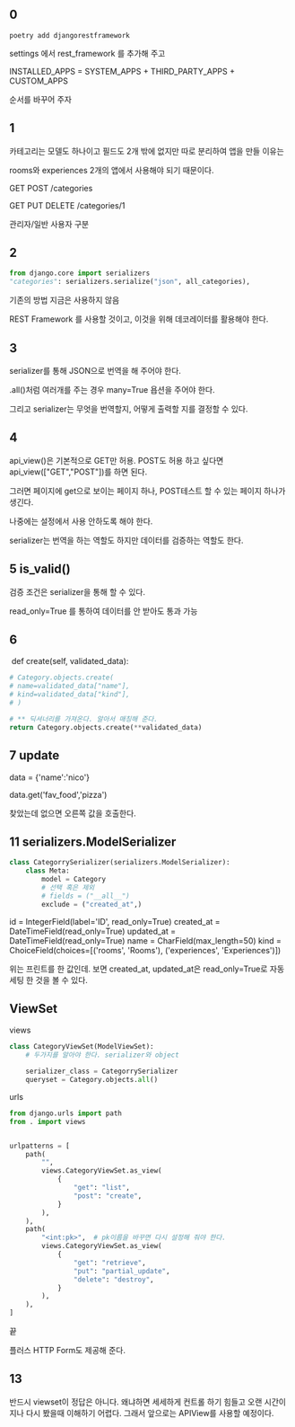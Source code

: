 ## 0

`poetry add djangorestframework`

settings 에서 rest_framework 를 추가해 주고

INSTALLED_APPS = SYSTEM_APPS + THIRD_PARTY_APPS + CUSTOM_APPS 

순서를 바꾸어 주자



## 1

카테고리는 모델도 하나이고 필드도 2개 밖에 없지만 따로 분리하여 앱을 만들 이유는

rooms와 experiences 2개의 앱에서 사용해야 되기 때문이다. 

GET POST /categories

GET PUT DELETE /categories/1

관리자/일반 사용자 구분



## 2

```python
from django.core import serializers
"categories": serializers.serialize("json", all_categories),
```

기존의 방법 지금은 사용하지 않음



REST Framework 를 사용할 것이고, 이것을 위해 데코레이터를 활용해야 한다. 



## 3

serializer를 통해 JSON으로 번역을 해 주어야 한다. 

.all()처럼 여러개를 주는 경우 many=True 욥션을 주어야 한다. 

그리고 serializer는 무엇을 번역할지, 어떻게 출력할 지를 결정할 수 있다. 



## 4

api_view()은 기본적으로 GET만 허용. POST도 허용 하고 싶다면 api_view(["GET","POST"])를 하면 된다. 

그러면 페이지에 get으로 보이는 페이지 하나, POST테스트 할 수 있는 페이지 하나가 생긴다. 

나중에는 설정에서 사용 안하도록 해야 한다. 



serializer는 번역을 하는 역할도 하지만 데이터를 검증하는 역할도 한다. 



## 5 is_valid()

검증 조건은 serializer을 통해 할 수 있다. 

read_only=True 를 통하여 데이터를 안 받아도 통과 가능



## 6

​    def create(self, validated_data):

```python
# Category.objects.create(
# name=validated_data["name"],
# kind=validated_data["kind"],
# )

# ** 딕셔너리를 가져온다. 알아서 매칭해 준다.
return Category.objects.create(**validated_data)
```



## 7 update

data = {'name':'nico'}

data.get('fav_food','pizza')

찾았는데 없으면 오른쪽 값을 호출한다. 



## 11 serializers.ModelSerializer

```python
class CategorrySerializer(serializers.ModelSerializer):
	class Meta:
        model = Category
        # 선택 혹은 제외
        # fields = ("__all__")
        exclude = ("created_at",)
```

id = IntegerField(label='ID', read_only=True)
    created_at = DateTimeField(read_only=True)
    updated_at = DateTimeField(read_only=True)
    name = CharField(max_length=50)
    kind = ChoiceField(choices=[('rooms', 'Rooms'), ('experiences', 'Experiences')])

위는 프린트를 한 값인데. 보면 created_at, updated_at은 read_only=True로 자동 세팅 한 것을 볼 수 있다. 



## ViewSet

views

```python
class CategoryViewSet(ModelViewSet):
    # 두가지를 알아야 한다. serializer와 object

    serializer_class = CategorrySerializer
    queryset = Category.objects.all()
```

urls

```python
from django.urls import path
from . import views


urlpatterns = [
    path(
        "",
        views.CategoryViewSet.as_view(
            {
                "get": "list",
                "post": "create",
            }
        ),
    ),
    path(
        "<int:pk>",  # pk이름을 바꾸면 다시 설정해 줘야 한다.
        views.CategoryViewSet.as_view(
            {
                "get": "retrieve",
                "put": "partial_update",
                "delete": "destroy",
            }
        ),
    ),
]
```

끝

플러스 HTTP Form도 제공해 준다. 



## 13

반드시 viewset이 정답은 아니다. 왜냐하면 세세하게 컨트롤 하기 힘들고 오랜 시간이 지나 다시 봤을때 이해하기 어렵다. 그래서 앞으로는 APIView를 사용할 예정이다. 

